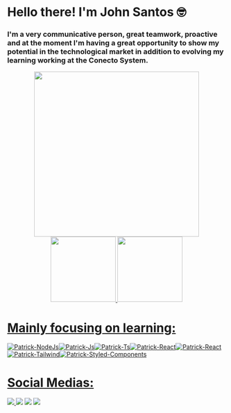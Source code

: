 <h1 align="left">Hello there!  I'm John Santos 🤓</h1>


### I'm a very communicative person, great teamwork, proactive and at the moment I'm having a great opportunity to show my potential in the technological market in addition to evolving my learning working at the Conecto System.

<div align="center">
   <img height="380em" src="https://user-images.githubusercontent.com/70382532/138322189-2db8df52-9dcb-40a0-88a8-c365466bd33d.gif"/>
</div>
<div align="center">
<a href="https://github.com/johnsanttos">
<img height="150em" src="https://github-readme-stats.vercel.app/api?username=johnsanttos&show_icons=true&theme=nightowl&include_all_commits=true&count_private=true"/>
<img height="150em" src="https://github-readme-stats.vercel.app/api/top-langs/?username=johnsanttos&layout=compact&langs_count=7&theme=nightowl"/>

</div> 
  
   # Mainly focusing on learning:
<img alt="Patrick-NodeJs" src="https://img.shields.io/badge/Node.js-339933?style=for-the-badge&logo=nodedotjs&logoColor=white" /><img alt="Patrick-Js" src="https://img.shields.io/badge/JavaScript-323330?style=for-the-badge&logo=javascript&logoColor=F7DF1E"/><img alt="Patrick-Ts" src="https://img.shields.io/badge/TypeScript-007ACC?style=for-the-badge&logo=typescript&logoColor=white"/><img alt="Patrick-React" src="https://img.shields.io/badge/React-20232A?style=for-the-badge&logo=react&logoColor=61DAFB"/><img alt="Patrick-React" src="https://img.shields.io/badge/React_Native-20232A?style=for-the-badge&logo=react&logoColor=61DAFB"/><img alt="Patrick-Tailwind" src="https://img.shields.io/badge/Tailwind_CSS-38B2AC?style=for-the-badge&logo=tailwind-css&logoColor=white" /><img alt="Patrick-Styled-Components" src="https://img.shields.io/badge/styled--components-DB7093?style=for-the-badge&logo=styled-components&logoColor=white" />

# Social Medias:
  

![](https://komarev.com/ghpvc/?username=johnsanttos&style=for-the-badge)
<a href=" https://www.linkedin.com/in/john-santos-7b384220b/" target="_blank"><img src="https://img.shields.io/badge/-LinkedIn-%230077B5?style=for-the-badge&logo=linkedin&logoColor=white" target="_blank"></a>
<a href = "mailto:josantos.dev91@gmail.com"><img src="https://img.shields.io/badge/Gmail-D14836?style=for-the-badge&logo=gmail&logoColor=white" target="_blank"></a>
<a href="https://www.instagram.com/jhow_.santtos/" target="_blank"><img src="https://img.shields.io/badge/-Instagram-%23E4405F?style=for-the-badge&logo=instagram&logoColor=white" target="_blank"></a>



  
